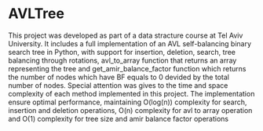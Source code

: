 # AVLTree
This project was developed as part of a data stracture course at Tel Aviv University.
It includes a full implementation of an AVL self-balancing binary search tree in Python, with support for insertion, deletion, search, tree balancing through rotations, avl_to_array function that returns an array representing the tree and get_amir_balance_factor function which returns the number of nodes which have BF equals to 0 devided by the total number of nodes.
Special attention was gives to the time and space complexity of each method implemented in this project.
The implementation ensure optimal performance, maintaining O(log(n)) complexity for search, insertion and deletion operations, O(n) complexity for avl to array operation and O(1) complexity for tree size and amir balance factor operations
